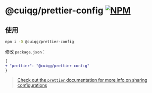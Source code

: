 # @cuiqg/prettier-config [![NPM](https://img.shields.io/npm/v/%40cuiqg%2Fprettier-config?registry_uri=https%3A%2F%2Fregistry.npmmirror.com&style=social&logo=npm&logoColor=%23CB3837)](https://npmmirror.com/package/@cuiqg/prettier-config)

## 使用

```sh
npm i -D @cuiqg/prettier-config
```

修改 `package.json`：

```diff json
{
+ "prettier": "@cuiqg/prettier-config"
}
```

> [Check out the `prettier` documentation for more info on sharing configurations](https://prettier.io/docs/en/configuration.html#sharing-configurations)
